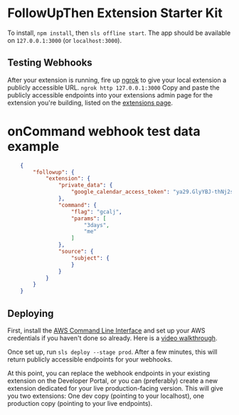 # FollowUpThen Extension Starter Kit

To install, ```npm install```, then ```sls offline start```. The app
should be available on ```127.0.0.1:3000``` (or ```localhost:3000```).

## Testing Webhooks
After your extension is running, fire up [ngrok](ngrok.io) to give your local
extension a publicly accessible URL. ```ngrok http 127.0.0.1:3000``` Copy and paste the publicly accessible endpoints into your extensions admin page for the extension you're building, listed on the [extensions page](https://www.followupthen.com/settings/developer_portal).

# onCommand webhook test data example
```json
    {
        "followup": {
            "extension": {
                "private_data": {
                    "google_calendar_access_token": "ya29.GlyYBJ-thNj2sIXCTLD8dvs8sBUNJdvgzHvCI-GCslhyDt1183-JVkcOb91fflA95Oq7qc6j_iwUg_I3Y5_Xr4KNdsdfpVTFKzkUhDy40Zdsass5yAP_9Fjc-jsFJS0Qtryfk8D7XGnw"
                },
                "command": {
                    "flag": "gcalj",
                    "params": [
                        "3days",
                        "me"
                    ]
                },
                "source": {
                    "subject": {
                    }
                }
            }
        }
    }
```

## Deploying
First, install the [AWS Command Line Interface](http://docs.aws.amazon.com/cli/latest/userguide/installing.html) and set up your AWS credentials if you haven't done so already. Here is a [video walkthrough](https://www.youtube.com/watch?v=HSd9uYj2LJA).

Once set up, run `sls deploy --stage prod`. After a few minutes, this will return publicly accessible endpoints for your webhooks. 

At this point, you can replace the webhook endpoints in your existing extension on the Developer Portal, or you can (preferably) create a new extension dedicated for your live production-facing version. This will give you two extensions: One dev copy (pointing to your localhost), one production copy (pointing to your live endpoints).

